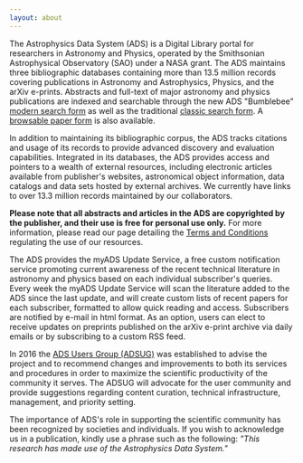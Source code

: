 ```yaml
---
layout: about
---
```


The Astrophysics Data System (ADS) is a Digital Library portal for researchers in Astronomy and Physics, operated by the Smithsonian Astrophysical Observatory (SAO) under a NASA grant. The ADS maintains three bibliographic databases containing more than 13.5 million records covering publications in Astronomy and Astrophysics, Physics, and the arXiv e-prints. Abstracts and full-text of major astronomy and physics publications are indexed and searchable through the new ADS "Bumblebee" [modern search form](https://ui.adsabs.harvard.edu/) as well as the traditional [classic search form](https://ui.adsabs.harvard.edu/#classic-form). A [browsable paper form](https://ui.adsabs.harvard.edu/#paper-form) is also available. 

In addition to maintaining its bibliographic corpus, the ADS tracks citations and usage of its records to provide advanced discovery and evaluation capabilities. Integrated in its databases, the ADS provides access and pointers to a wealth of external resources, including electronic articles available from publisher's websites, astronomical object information, data catalogs and data sets hosted by external archives. We currently have links to over 13.3 million records maintained by our collaborators. 

**Please note that all abstracts and articles in the ADS are copyrighted by the publisher, and their use is free for personal use only.** For more information, please read our page detailing the [Terms and Conditions](../help/terms) regulating the use of our resources. 

The ADS provides the myADS Update Service, a free custom notification service promoting current awareness of the recent technical literature in astronomy and physics based on each individual subscriber's queries. Every week the myADS Update Service will scan the literature added to the ADS since the last update, and will create custom lists of recent papers for each subscriber, formatted to allow quick reading and access. Subscribers are notified by e-mail in html format. As an option, users can elect to receive updates on preprints published on the arXiv e-print archive via daily emails or by subscribing to a custom RSS feed. 

In 2016 the [ADS Users Group (ADSUG)](../about/adsug/adsug.html) was established to advise the project and to recommend changes and improvements to both its services and procedures in order to maximize the scientific productivity of the community it serves. The ADSUG will advocate for the user community and provide suggestions regarding content curation, technical infrastructure, management, and priority setting. 

The importance of ADS's role in supporting the scientific community has been recognized by societies and individuals. If you wish to acknowledge us in a publication, kindly use a phrase such as the following:
*"This research has made use of the Astrophysics Data System."*


